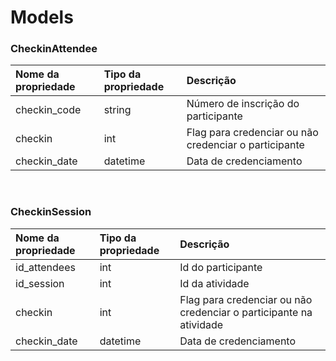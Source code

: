 # Models

### ‌CheckinAttendee

| Nome da propriedade | Tipo da propriedade | Descrição |
| :--- | :--- | :--- |
| checkin\_code | string | Número de inscrição do participante |
| checkin | int | Flag para credenciar ou não credenciar o participante |
| checkin\_date | datetime | Data de credenciamento |

​‌

### CheckinSession

| Nome da propriedade | Tipo da propriedade | Descrição |
| :--- | :--- | :--- |
| id\_attendees | int | Id do participante |
| id\_session | int | Id da atividade |
| checkin | int | Flag para credenciar ou não credenciar o participante na atividade |
| checkin\_date | datetime | Data de credenciamento |

